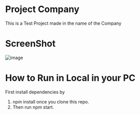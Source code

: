 
# Project Company

This is a Test Project made in the name of the Company

# ScreenShot

![image](https://github.com/Skyz03/Test--Company/assets/42742924/6e07e501-2430-4012-a866-e68039b34fa7)

# How to Run in Local in your PC

First install dependencies by

1. npm install once you clone this repo.
2. Then run npm start.
